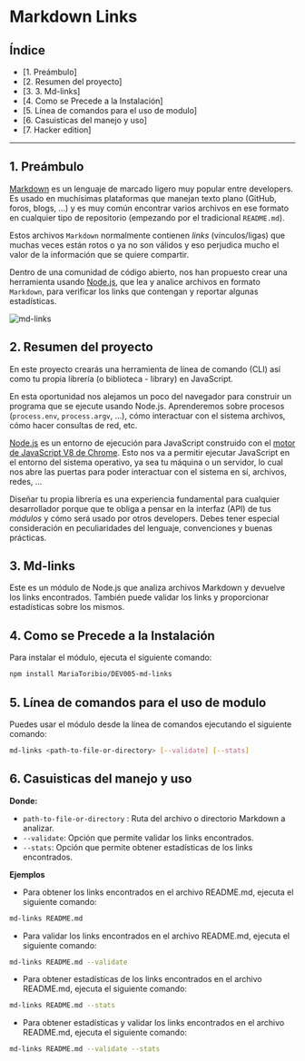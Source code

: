 # Markdown Links

## Índice

* [1. Preámbulo]
* [2. Resumen del proyecto]
* [3. 3. Md-links]
* [4. Como se Precede  a la Instalación]
* [5. Línea de comandos para el uso de modulo]
* [6. Casuisticas del manejo y uso]
* [7. Hacker edition]

***

## 1. Preámbulo

[Markdown](https://es.wikipedia.org/wiki/Markdown) es un lenguaje de marcado
ligero muy popular entre developers. Es usado en muchísimas plataformas que
manejan texto plano (GitHub, foros, blogs, ...) y es muy común
encontrar varios archivos en ese formato en cualquier tipo de repositorio
(empezando por el tradicional `README.md`).

Estos archivos `Markdown` normalmente contienen _links_ (vínculos/ligas) que
muchas veces están rotos o ya no son válidos y eso perjudica mucho el valor de
la información que se quiere compartir.

Dentro de una comunidad de código abierto, nos han propuesto crear una
herramienta usando [Node.js](https://nodejs.org/), que lea y analice archivos
en formato `Markdown`, para verificar los links que contengan y reportar
algunas estadísticas.

![md-links](https://user-images.githubusercontent.com/110297/42118443-b7a5f1f0-7bc8-11e8-96ad-9cc5593715a6.jpg)

## 2. Resumen del proyecto

En este proyecto crearás una herramienta de línea de comando (CLI) así como tu
propia librería (o biblioteca - library) en JavaScript.

En esta oportunidad nos alejamos un poco del navegador para construir un
programa que se ejecute usando Node.js. Aprenderemos sobre procesos
(`process.env`, `process.argv`, ...), cómo interactuar con el sistema archivos,
cómo hacer consultas de red, etc.

[Node.js](https://nodejs.org/es/) es un entorno de ejecución para JavaScript
construido con el [motor de JavaScript V8 de Chrome](https://developers.google.com/v8/).
Esto nos va a permitir ejecutar JavaScript en el entorno del sistema operativo,
ya sea tu máquina o un servidor, lo cual nos abre las puertas para poder
interactuar con el sistema en sí, archivos, redes, ...

Diseñar tu propia librería es una experiencia fundamental para cualquier
desarrollador porque que te obliga a pensar en la interfaz (API) de tus
_módulos_ y cómo será usado por otros developers. Debes tener especial
consideración en peculiaridades del lenguaje, convenciones y buenas prácticas.

## 3. Md-links
Este es un módulo de Node.js que analiza archivos Markdown y devuelve los links encontrados. También puede validar los links y proporcionar estadísticas sobre los mismos.

## 4. Como se Precede  a la Instalación
Para instalar el módulo, ejecuta el siguiente comando:
```sh 
npm install MariaToribio/DEV005-md-links 
```

## 5. Línea de comandos para el uso de modulo
Puedes usar el módulo desde la línea de comandos ejecutando el siguiente comando:
```sh
md-links <path-to-file-or-directory> [--validate] [--stats]
```

## 6. Casuisticas del manejo y uso
**Donde:**
- `path-to-file-or-directory` : Ruta del archivo o directorio Markdown a analizar.
- `--validate`: Opción que permite validar los links encontrados.
- `--stats`: Opción que permite obtener estadísticas de los links encontrados.

**Ejemplos**
- Para obtener los links encontrados en el archivo README.md, ejecuta el siguiente comando:
```sh 
md-links README.md
```
- Para validar los links encontrados en el archivo README.md, ejecuta el siguiente comando:
```sh
md-links README.md --validate
```
- Para obtener estadísticas de los links encontrados en el archivo README.md, ejecuta el siguiente comando:
```sh
md-links README.md --stats
```
- Para obtener estadísticas y validar los links encontrados en el archivo README.md, ejecuta el siguiente comando:
```sh
md-links README.md --validate --stats



